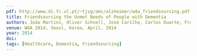 ```yaml
---
pdf: http://www.di.fc.ul.pt/~tjvg/amc/alzheimer/w4a_friendsourcing.pdf
title: Friendsourcing the Unmet Needs of People with Dementia
authors: João Martins, Oliver Schnell, José Carilho, Carlos Duarte, Francisco Couto, Luís Carriço, Tiago Guerreiro
venue: W4A 2014, Seoul, Korea, April, 2014
year: 2014
doi: 
tags: [Healthcare, Dementia, Friendsourcing]
---
```

